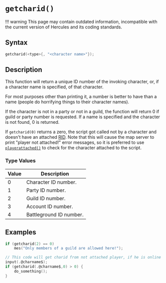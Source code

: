 # `getcharid()`

!!! warning
	This page may contain outdated information, incompatible with the current version of Hercules and its coding standards.

## Syntax

```c
getcharid(<type>{, "<character name>"});
```

## Description

This function will return a unique ID number of the invoking character, or, if a character name is specified, of that character.

For most purposes other than printing it, a number is better to have than a name (people do horrifying things to their character names).

If the character is not in a party or not in a guild, the function will return 0 if guild or party number is requested. If a name is specified and the character is not found, 0 is returned.

If `getcharid(0)` returns a zero, the script got called not by a character and doesn't have an attached [RID](../RID.md). Note that this will cause the map server to print "player not attached!" error messages, so it is preferred to use [`playerattached()`](playerattached.md) to check for the character attached to the script.

### Type Values

| Value | Description |
| ----- | ----------- |
| 0 | Character ID number. |
| 1 | Party ID number. |
| 2 | Guild ID number. |
| 3 | Account ID number. |
| 4 | Battleground ID number. |

## Examples

```c
if (getcharid(2) == 0)
	mes("Only members of a guild are allowed here!");

// This code will get charid from not attached player, if he is online (useful in dialogues)
input(.@charname$);
if (getcharid(.@charname$,0) > 0) {
	do_something();
}
```
